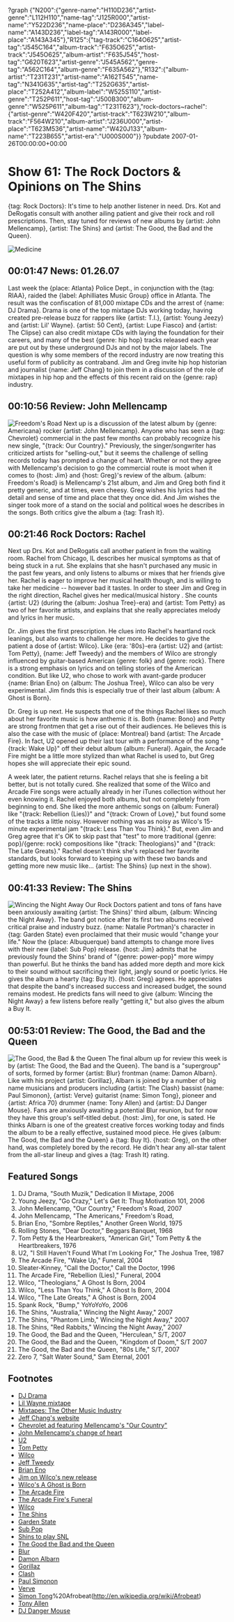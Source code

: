 ?graph {"N200":{"genre-name":"H110D236","artist-genre":"L112H110","name-tag":"J125R000","artist-name":"Y522D236","name-place":"D236A345","label-name":"A143D236","label-tag":"A143R000","label-place":"A143A345"},"R125":{"tag-track":"C164O625","artist-tag":"J545C164","album-track":"F635O625","artist-track":"J545O625","album-artist":"F635J545","host-tag":"G620T623","artist-genre":"J545A562","genre-tag":"A562C164","album-genre":"F635A562"},"R132":{"album-artist":"T231T231","artist-name":"A162T545","name-tag":"N341G635","artist-tag":"T252G635","artist-place":"T252A412","album-label":"W525S110","artist-genre":"T252P611","host-tag":"J500B300","album-genre":"W525P611","album-tag":"T231T623"},"rock-doctors~rachel":{"artist-genre":"W420F420","artist-track":"T623W210","album-track":"F564W210","album-artist":"J236U000","artist-place":"T623M536","artist-name":"W420J133","album-name":"T223B655","artist-era":"U000S000"}}
?pubdate 2007-01-26T00:00:00+00:00

# Show 61: The Rock Doctors & Opinions on The Shins
{tag: Rock Doctors}: It's time to help another listener in need. Drs. Kot and DeRogatis consult with another ailing patient and give their rock and roll prescriptions. Then, stay tuned for reviews of new albums by {artist: John Mellencamp}, {artist: The Shins} and {artist: The Good, the Bad and the Queen}.

![Medicine](http://static.soundopinions.org/images/rockdocs/happymedicine.jpg)

## 00:01:47 News: 01.26.07
Last week the {place: Atlanta} Police Dept., in conjunction with the {tag: RIAA}, raided the {label: Aphilliates Music Group} office in Atlanta. The result was the confiscation of 81,000 mixtape CDs and the arrest of {name: DJ Drama}. Drama is one of the top mixtape DJs working today, having created pre-release buzz for rappers like {artist: T.I.}, {artist: Young Jeezy} and {artist: Lil' Wayne}. {artist: 50 Cent}, {artist: Lupe Fiasco} and {artist: The Clipse} can also credit mixtape CDs with laying the foundation for their careers, and many of the best {genre: hip hop} tracks released each year are put out by these underground DJs and not by the major labels. The question is why some members of the record industry are now treating this useful form of publicity as contraband. Jim and Greg invite hip hop historian and journalist {name: Jeff Chang} to join them in a discussion of the role of mixtapes in hip hop and the effects of this recent raid on the {genre: rap} industry. 

## 00:10:56 Review: John Mellencamp
![Freedom's Road](http://is3.mzstatic.com/image/thumb/Music/v4/37/b6/25/37b625cb-0fbe-226e-acc9-76a0ca2b2085/source/600x600bb.jpg "79969/211600177")
Next up is a discussion of the latest album by {genre: Americana} rocker {artist: John Mellencamp}. Anyone who has seen a {tag: Chevrolet} commercial in the past few months can probably recognize his new single, "{track: Our Country}." Previously, the singer/songwriter has criticized artists for "selling-out," but it seems the challenge of selling records today has prompted a change of heart. Whether or not they agree with Mellencamp's decision to go the commercial route is moot when it comes to {host: Jim} and {host: Greg}'s review of the album. {album: Freedom's Road} is Mellencamp's 21st album, and Jim and Greg both find it pretty generic, and at times, even cheesy. Greg wishes his lyrics had the detail and sense of time and place that they once did. And Jim wishes the singer took more of a stand on the social and political woes he describes in the songs. Both critics give the album a {tag: Trash It}.

## 00:21:46 Rock Doctors: Rachel
Next up Drs. Kot and DeRogatis call another patient in from the waiting room. Rachel from Chicago, IL describes her musical symptoms as that of being stuck in a rut. She explains that she hasn't purchased any music in the past few years, and only listens to albums or mixes that her friends give her. Rachel is eager to improve her musical health though, and is willing to take her medicine -- however bad it tastes. In order to steer Jim and Greg in the right direction, Rachel gives her medical/musical history . She counts {artist: U2} (during the {album: Joshua Tree}-era) and {artist: Tom Petty} as two of her favorite artists, and explains that she really appreciates melody and lyrics in her music.

Dr. Jim gives the first prescription. He clues into Rachel's heartland rock leanings, but also wants to challenge her more. He decides to give the patient a dose of {artist: Wilco}. Like {era: '80s}-era {artist: U2} and {artist: Tom Petty}, {name: Jeff Tweedy} and the members of Wilco are strongly influenced by guitar-based American {genre: folk} and {genre: rock}. There is a strong emphasis on lyrics and on telling stories of the American condition. But like U2, who chose to work with avant-garde producer {name: Brian Eno} on {album: The Joshua Tree}, Wilco can also be very experimental. Jim finds this is especially true of their last album {album: A Ghost is Born}.

Dr. Greg is up next. He suspects that one of the things Rachel likes so much about her favorite music is how anthemic it is. Both {name: Bono} and Petty are strong frontmen that get a rise out of their audiences. He believes this is also the case with the music of {place: Montreal} band {artist: The Arcade Fire}. In fact, U2 opened up their last tour with a performance of the song "{track: Wake Up}" off their debut album {album: Funeral}. Again, the Arcade Fire might be a little more stylized than what Rachel is used to, but Greg hopes she will appreciate their epic sound.

A week later, the patient returns. Rachel relays that she is feeling a bit better, but is not totally cured. She realized that some of the Wilco and Arcade Fire songs were actually already in her iTunes collection without her even knowing it. Rachel enjoyed both albums, but not completely from beginning to end. She liked the more anthemic songs on {album: Funeral} like "{track: Rebellion (Lies)}" and "{track: Crown of Love}," but found some of the tracks a little noisy. However nothing was as noisy as Wilco's 15-minute experimental jam "{track: Less Than You Think}." But, even Jim and Greg agree that it's OK to skip past that "test" to more traditional {genre: pop}/{genre: rock} compositions like "{track: Theologians}" and "{track: The Late Greats}." Rachel doesn't think she's replaced her favorite standards, but looks forward to keeping up with these two bands and getting more new music like... {artist: The Shins} (up next in the show).

## 00:41:33 Review: The Shins
![Wincing the Night Away](http://is1.mzstatic.com/image/thumb/Music4/v4/fd/8a/59/fd8a5948-be93-2392-d921-b86e057167e7/source/600x600bb.jpg "3271784/669287796")
Our Rock Doctors patient and tons of fans have been anxiously awaiting {artist: The Shins}' third album, {album: Wincing the Night Away}. The band got notice after its first two albums received critical praise and industry buzz. {name: Natalie Portman}'s character in {tag: Garden State} even proclaimed that their music would "change your life." Now the {place: Albuquerque} band attempts to change more lives with their new {label: Sub Pop} release. {host: Jim} admits that he previously found the Shins' brand of "{genre: power-pop}" more wimpy than powerful. But he thinks the band has added more depth and more kick to their sound without sacrificing their light, jangly sound or poetic lyrics. He gives the album a hearty {tag: Buy It}. {host: Greg} agrees. He appreciates that despite the band's increased success and increased budget, the sound remains modest. He predicts fans will need to give {album: Wincing the Night Away} a few listens before really "getting it," but also gives the album a Buy It. 

## 00:53:01 Review: The Good, the Bad and the Queen
![The Good, the Bad & the Queen](http://is4.mzstatic.com/image/thumb/Music6/v4/e6/67/da/e667da36-0e19-3289-79fd-1d492ddcd1da/source/600x600bb.jpg "319223701/850770330")
The final album up for review this week is by {artist: The Good, the Bad and the Queen}. The band is a "supergroup" of sorts, formed by former {artist: Blur} frontman {name: Damon Albarn}. Like with his project {artist: Gorillaz}, Albarn is joined by a number of big name musicians and producers including {artist: The Clash} bassist {name: Paul Simonon}, {artist: Verve} guitarist {name: Simon Tong}, pioneer and {artist: Africa 70} drummer {name: Tony Allen} and {artist: DJ Danger Mouse}. Fans are anxiously awaiting a potential Blur reunion, but for now they have this group's self-titled debut. {host: Jim}, for one, is sated. He thinks Albarn is one of the greatest creative forces working today and finds the album to be a really effective, sustained mood piece. He gives {album: The Good, the Bad and the Queen} a {tag: Buy It}. {host: Greg}, on the other hand, was completely bored by the record. He didn't hear any all-star talent from the all-star lineup and gives a {tag: Trash It} rating.

## Featured Songs
1. DJ Drama, "South Muzik," Dedication II Mixtape, 2006
2. Young Jeezy, "Go Crazy," Let's Get It: Thug Motivation 101, 2006
3. John Mellencamp, "Our Country," Freedom's Road, 2007
4. John Mellencamp, "The Americans," Freedom's Road,
5. Brian Eno, "Sombre Reptiles," Another Green World, 1975
6. Rolling Stones, "Dear Doctor," Beggars Banquet, 1968
7. Tom Petty & the Hearbreakers, "American Girl," Tom Petty & the Heartbreakers, 1976
8. U2, "I Still Haven't Found What I'm Looking For," The Joshua Tree, 1987 
9. The Arcade Fire, "Wake Up," Funeral, 2004
10. Sleater-Kinney, "Call the Doctor," Call the Doctor, 1996
11. The Arcade Fire, "Rebellion (Lies)," Funeral, 2004
12. Wilco, "Theologians," A Ghost Is Born, 2004
13. Wilco, "Less Than You Think," A Ghost Is Born, 2004
14. Wilco, "The Late Greats," A Ghost is Born, 2004
15. Spank Rock, "Bump," YoYoYoYo, 2006
16. The Shins, "Australia," Wincing the Night Away," 2007
17. The Shins, "Phantom Limb," Wincing the Night Away," 2007
18. The Shins, "Red Rabbits," Wincing the Night Away," 2007 
19. The Good, the Bad and the Queen, "Herculean," S/T, 2007
20. The Good, the Bad and the Queen, "Kingdom of Doom," S/T 2007
21. The Good, the Bad and the Queen, "80s Life," S/T, 2007
22. Zero 7, "Salt Water Sound," Sam Eternal, 2001

## Footnotes
- [DJ Drama](http://en.wikipedia.org/wiki/DJ_Drama)
- [Lil Wayne mixtape](http://www.mixtapesusa.com/lilwaberaall.html)
- [Mixtapes: The Other Music Industry](http://www.mtv.com/bands/m/mixtape/news_feature_021003/)
- [Jeff Chang's website](http://www.cantstopwontstop.com/)
- [Chevrolet ad featuring Mellencamp's "Our Country"](http://www.youtube.com/watch?v=k-ZOtlQJnqI)
- [John Mellencamp's change of heart](http://www.nytimes.com/2007/01/22/arts/music/22mell.html?ref=music)
- [U2](http://www.u2.com/)
- [Tom Petty](http://www.tompetty.com/)
- [Wilco](http://www.wilcoworld.net/)
- [Jeff Tweedy](http://en.wikipedia.org/wiki/Jeff_Tweedy)
- [Brian Eno](http://www.enoweb.co.uk/)
- [Jim on Wilco's new release](http://www.jimdero.com/News2004/June6Wilco.htm)
- [Wilco's A Ghost is Born](http://www.metacritic.com/music/artists/wilco/ghostisborn/)
- [The Arcade Fire](http://www.arcadefire.com/flash.html)
- [The Arcade Fire's Funeral](http://www.metacritic.com/music/artists/arcadefire/funeral)
- [Wilco](http://www.wilcobook.com/)
- [The Shins](http://www.theshins.com/)
- [Garden State](http://gardenstate.typepad.com/)
- [Sub Pop](http://en.wikipedia.org/wiki/Sub_Pop)
- [Shins to play SNL](http://www.puddlegum.net/shins-saturday-night-live-january-13)
- [The Good the Bad and the Queen](http://www.thegoodthebadandthequeen.com/)
- [Blur](http://www.blur.co.uk/)
- [Damon Albarn](http://en.wikipedia.org/wiki/Damon_Albarn)
- [Gorillaz](http://www.gorillaz.com/)
- [Clash](http://www.allmusic.com/cg/amg.dll?p=amg&sql=11:i1ud6j4h7180)
- [Paul Simonon](http://en.wikipedia.org/wiki/Paul_Simonon)
- [Verve](http://www.theverve.co.uk/)
- [Simon Tong](http://en.wikipedia.org/wiki/Simon_Tong)%20Afrobeat(http://en.wikipedia.org/wiki/Afrobeat)
- [Tony Allen](http://www.africanmusiciansprofiles.com/tonyallen.htm)
- [DJ Danger Mouse](http://www.dangermousesite.com/)

